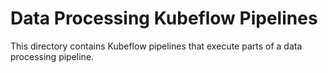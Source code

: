 # Data Processing Kubeflow Pipelines

This directory contains Kubeflow pipelines that execute parts of a data processing pipeline.
